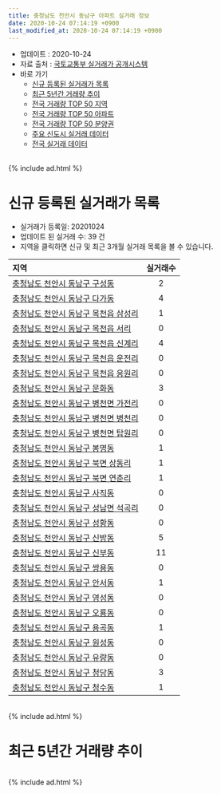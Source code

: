 ```yaml
---
title: 충청남도 천안시 동남구 아파트 실거래 정보
date: 2020-10-24 07:14:19 +0900
last_modified_at: 2020-10-24 07:14:19 +0900
---
```


* 업데이트 : 2020-10-24
* 자료 출처 : [국토교통부 실거래가 공개시스템](http://rt.molit.go.kr)
* 바로 가기
    * [신규 등록된 실거래가 목록](#신규-등록된-실거래가-목록)
    * [최근 5년간 거래량 추이](#최근-5년간-거래량-추이)
    * [전국 거래량 TOP 50 지역](https://inasie.github.io/apt-trade-info/최근-3개월-전국에서-가장-거래가-많이-발생한-지역)
    * [전국 거래량 TOP 50 아파트](https://inasie.github.io/apt-trade-info/최근-3개월-전국에서-가장-거래가-많이-발생한-아파트)
    * [전국 거래량 TOP 50 분양권](https://inasie.github.io/apt-trade-info/최근-3개월-전국에서-가장-거래가-많이-발생한-분양권)
    * [주요 신도시 실거래 데이터](https://inasie.github.io/apt-trade-info/주요-신도시)
    * [전국 실거래 데이터](https://inasie.github.io/apt-trade-info/전국)

<br>
{% include ad.html %}
<br>

# 신규 등록된 실거래가 목록
* 실거래가 등록일: 20201024
* 업데이트 된 실거래 수: 39 건
* 지역을 클릭하면 신규 및 최근 3개월 실거래 목록을 볼 수 있습니다.


|지역|실거래수|
|:---|:---:|
|[충청남도 천안시 동남구 구성동](https://inasie.github.io/apt-trade-info/충청남도-천안시-동남구-구성동)|2|
|[충청남도 천안시 동남구 다가동](https://inasie.github.io/apt-trade-info/충청남도-천안시-동남구-다가동)|4|
|[충청남도 천안시 동남구 목천읍 삼성리](https://inasie.github.io/apt-trade-info/충청남도-천안시-동남구-목천읍-삼성리)|1|
|[충청남도 천안시 동남구 목천읍 서리](https://inasie.github.io/apt-trade-info/충청남도-천안시-동남구-목천읍-서리)|0|
|[충청남도 천안시 동남구 목천읍 신계리](https://inasie.github.io/apt-trade-info/충청남도-천안시-동남구-목천읍-신계리)|4|
|[충청남도 천안시 동남구 목천읍 운전리](https://inasie.github.io/apt-trade-info/충청남도-천안시-동남구-목천읍-운전리)|0|
|[충청남도 천안시 동남구 목천읍 응원리](https://inasie.github.io/apt-trade-info/충청남도-천안시-동남구-목천읍-응원리)|0|
|[충청남도 천안시 동남구 문화동](https://inasie.github.io/apt-trade-info/충청남도-천안시-동남구-문화동)|3|
|[충청남도 천안시 동남구 병천면 가전리](https://inasie.github.io/apt-trade-info/충청남도-천안시-동남구-병천면-가전리)|0|
|[충청남도 천안시 동남구 병천면 병천리](https://inasie.github.io/apt-trade-info/충청남도-천안시-동남구-병천면-병천리)|0|
|[충청남도 천안시 동남구 병천면 탑원리](https://inasie.github.io/apt-trade-info/충청남도-천안시-동남구-병천면-탑원리)|0|
|[충청남도 천안시 동남구 봉명동](https://inasie.github.io/apt-trade-info/충청남도-천안시-동남구-봉명동)|1|
|[충청남도 천안시 동남구 북면 상동리](https://inasie.github.io/apt-trade-info/충청남도-천안시-동남구-북면-상동리)|1|
|[충청남도 천안시 동남구 북면 연춘리](https://inasie.github.io/apt-trade-info/충청남도-천안시-동남구-북면-연춘리)|1|
|[충청남도 천안시 동남구 사직동](https://inasie.github.io/apt-trade-info/충청남도-천안시-동남구-사직동)|0|
|[충청남도 천안시 동남구 성남면 석곡리](https://inasie.github.io/apt-trade-info/충청남도-천안시-동남구-성남면-석곡리)|0|
|[충청남도 천안시 동남구 성황동](https://inasie.github.io/apt-trade-info/충청남도-천안시-동남구-성황동)|0|
|[충청남도 천안시 동남구 신방동](https://inasie.github.io/apt-trade-info/충청남도-천안시-동남구-신방동)|5|
|[충청남도 천안시 동남구 신부동](https://inasie.github.io/apt-trade-info/충청남도-천안시-동남구-신부동)|11|
|[충청남도 천안시 동남구 쌍용동](https://inasie.github.io/apt-trade-info/충청남도-천안시-동남구-쌍용동)|0|
|[충청남도 천안시 동남구 안서동](https://inasie.github.io/apt-trade-info/충청남도-천안시-동남구-안서동)|1|
|[충청남도 천안시 동남구 영성동](https://inasie.github.io/apt-trade-info/충청남도-천안시-동남구-영성동)|0|
|[충청남도 천안시 동남구 오룡동](https://inasie.github.io/apt-trade-info/충청남도-천안시-동남구-오룡동)|0|
|[충청남도 천안시 동남구 용곡동](https://inasie.github.io/apt-trade-info/충청남도-천안시-동남구-용곡동)|1|
|[충청남도 천안시 동남구 원성동](https://inasie.github.io/apt-trade-info/충청남도-천안시-동남구-원성동)|0|
|[충청남도 천안시 동남구 유량동](https://inasie.github.io/apt-trade-info/충청남도-천안시-동남구-유량동)|0|
|[충청남도 천안시 동남구 청당동](https://inasie.github.io/apt-trade-info/충청남도-천안시-동남구-청당동)|3|
|[충청남도 천안시 동남구 청수동](https://inasie.github.io/apt-trade-info/충청남도-천안시-동남구-청수동)|1|


<br>
{% include ad.html %}
<br>

# 최근 5년간 거래량 추이


<div style="width:100%;">
    <canvas id="deal_progress" height="200"></canvas>
</div>

<script>
new Chart(document.getElementById("deal_progress"), {
    type: 'line',
    data: {
        labels: ['201510','201511','201512','201601','201602','201603','201604','201605','201606','201607','201608','201609','201610','201611','201612','201701','201702','201703','201704','201705','201706','201707','201708','201709','201710','201711','201712','201801','201802','201803','201804','201805','201806','201807','201808','201809','201810','201811','201812','201901','201902','201903','201904','201905','201906','201907','201908','201909','201910','201911','201912','202001','202002','202003','202004','202005','202006','202007','202008','202009','202010'],
        datasets: [{
            label: '매매',
            pointRadius: 1,
            data: [329, 245, 250, 185, 182, 273, 256, 235, 244, 239, 272, 230, 288, 243, 204, 182, 201, 266, 209, 256, 292, 237, 249, 238, 216, 213, 231, 266, 253, 405, 280, 255, 330, 240, 225, 241, 253, 241, 185, 212, 217, 332, 243, 273, 248, 276, 303, 278, 362, 528, 709, 554, 611, 443, 526, 568, 886, 692, 372, 525, 260],
            borderColor: "rgba(255, 201, 14, 1)",
            backgroundColor: "rgba(255, 201, 14, 0.5)",
            fill: false,
            lineTension: 0
        },{
            label: '전월세',
            pointRadius: 1,
            data: [308, 219, 300, 317, 275, 292, 265, 231, 247, 253, 251, 212, 256, 220, 180, 206, 369, 253, 197, 189, 213, 236, 266, 254, 218, 229, 267, 270, 281, 292, 237, 285, 331, 311, 359, 236, 277, 263, 243, 303, 287, 253, 250, 247, 247, 271, 277, 253, 258, 259, 290, 339, 382, 261, 322, 306, 412, 377, 295, 191, 86],
            borderColor: "rgba(0, 141, 185, 1)",
            backgroundColor: "rgba(0, 141, 185, 0.5)",
            fill: false,
            lineTension: 0
        }
        ]
    },
    options: {
        responsive: true,
        title: {
            display: false
        },
        tooltips: {
            mode: 'index',
            intersect: false
        },
        hover: {
            mode: 'nearest',
            intersect: true
        },
        scales: {
            xAxes: [{
                display: true,
                scaleLabel: {
                    display: true,
                    labelString: '년/월'
                }
            }],
            yAxes: [{
                display: true,
                ticks: {
                    suggestedMin: 0,
                },
                scaleLabel: {
                    display: true,
                    labelString: '실거래 수'
                }
            }]
        }
    }
});

</script>


<br>
{% include ad.html %}
<br>

